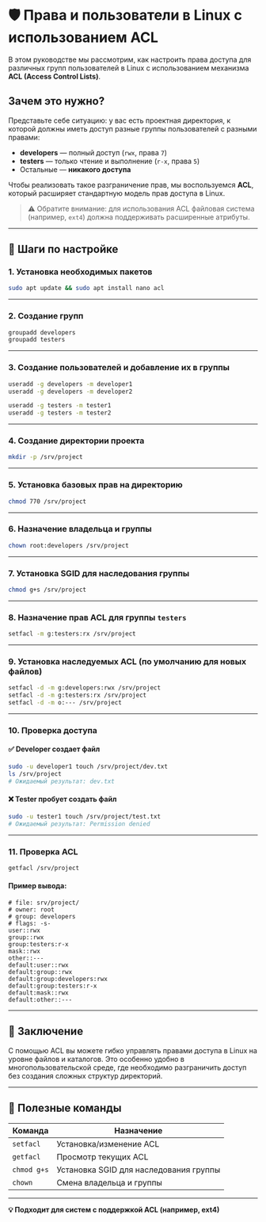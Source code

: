 # 🛡 Права и пользователи в Linux с использованием ACL

В этом руководстве мы рассмотрим, как настроить права доступа для различных групп пользователей в Linux с использованием механизма **ACL (Access Control Lists)**.

## Зачем это нужно?

Представьте себе ситуацию: у вас есть проектная директория, к которой должны иметь доступ разные группы пользователей с разными правами:

- **developers** — полный доступ (`rwx`, права `7`)
- **testers** — только чтение и выполнение (`r-x`, права `5`)
- Остальные — **никакого доступа**

Чтобы реализовать такое разграничение прав, мы воспользуемся **ACL**, который расширяет стандартную модель прав доступа в Linux.

> ⚠️ Обратите внимание: для использования ACL файловая система (например, `ext4`) должна поддерживать расширенные атрибуты.

---

## 🔧 Шаги по настройке

### 1. Установка необходимых пакетов

```bash
sudo apt update && sudo apt install nano acl
```

---

### 2. Создание групп

```bash
groupadd developers
groupadd testers
```

---

### 3. Создание пользователей и добавление их в группы

```bash
useradd -g developers -m developer1
useradd -g developers -m developer2

useradd -g testers -m tester1
useradd -g testers -m tester2
```

---

### 4. Создание директории проекта

```bash
mkdir -p /srv/project
```

---

### 5. Установка базовых прав на директорию

```bash
chmod 770 /srv/project
```

---

### 6. Назначение владельца и группы

```bash
chown root:developers /srv/project
```

---

### 7. Установка SGID для наследования группы

```bash
chmod g+s /srv/project
```

---

### 8. Назначение прав ACL для группы `testers`

```bash
setfacl -m g:testers:rx /srv/project
```

---

### 9. Установка **наследуемых** ACL (по умолчанию для новых файлов)

```bash
setfacl -d -m g:developers:rwx /srv/project
setfacl -d -m g:testers:rx /srv/project
setfacl -d -m o:--- /srv/project
```

---

### 10. Проверка доступа

#### ✅ Developer создает файл

```bash
sudo -u developer1 touch /srv/project/dev.txt
ls /srv/project
# Ожидаемый результат: dev.txt
```

#### ❌ Tester пробует создать файл

```bash
sudo -u tester1 touch /srv/project/test.txt
# Ожидаемый результат: Permission denied
```

---

### 11. Проверка ACL

```bash
getfacl /srv/project
```

#### Пример вывода:

```
# file: srv/project/
# owner: root
# group: developers
# flags: -s-
user::rwx
group::rwx
group:testers:r-x
mask::rwx
other::---
default:user::rwx
default:group::rwx
default:group:developers:rwx
default:group:testers:r-x
default:mask::rwx
default:other::---
```

---

## 📌 Заключение

С помощью ACL вы можете гибко управлять правами доступа в Linux на уровне файлов и каталогов. Это особенно удобно в многопользовательской среде, где необходимо разграничить доступ без создания сложных структур директорий.

---

## 📁 Полезные команды

| Команда                | Назначение                                      |
|------------------------|-------------------------------------------------|
| `setfacl`              | Установка/изменение ACL                         |
| `getfacl`              | Просмотр текущих ACL                            |
| `chmod g+s`            | Установка SGID для наследования группы         |
| `chown`                | Смена владельца и группы                        |

---

**💡 Подходит для систем с поддержкой ACL (например, ext4)**
